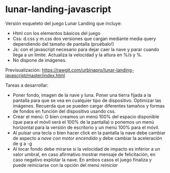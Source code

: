 # lunar-landing-javascript
Versión esqueleto del juego Lunar Landing que incluye:

* Html con los elementos básicos del juego
* Css: d.css y m.css dos versiones que cargan mediante media query dependiendo del tamaño de pantalla (pruébalo!)
* Js: con el javascript necesario para dejar caer la nave y parar cuando llega a un límite. Actualiza la velocidad y la altura en %/s y %.
* No dispone de imágenes.

Previsualización: https://rawgit.com/urbinapro/lunar-landing-javascript/master/index.html

Tareas a desarrollar:
* Poner fondo, imagen de la nave y luna. Poner una tierra fijada a la pantalla para que se vea en cualquier tipo de dispositivo. Optimizar las imágenes. Recuerda que se pueden cargar diferentes tamaños y formas de fondos en función del dispositivo usando css.
* Crear el menú: O bien creamos un menú 100% del espacio disponible (que para el móvil será el 100% de la pantalla) o ponemos un menú horizontal para la versión de escritorio y un menú 100% para el móvil.
* Al pulsar una tecla o bien hacer click en la pantalla la nave debe cambiar de aspecto a *nave con motor encendido* y debe cambiar la aceleración de g a -g
* Al tocar fondo debe mirarse si la velocidad de impacto es inferior a un valor umbral, en caso afirmativo mostrar mensaje de felicitación, en caso negativo explotar la nave. En ambos casos el juego finaliza y puede reiniciarse con la opción del menú *reiniciar*
